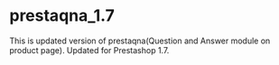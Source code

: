 # prestaqna_1.7
  This is updated version of prestaqna(Question and Answer module on product page). Updated for Prestashop 1.7.
